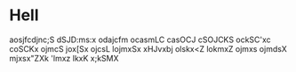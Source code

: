 # Hell
aosjfcdjnc;S
dSJD:ms:x
odajcfm
ocasmLC
casOCJ
cSOJCKS
ockSC'xc
coSCKx
ojmcS
jox[Sx
ojcsL
lojmxSx
xHJvxbj
olskx<Z
lokmxZ
ojmxs
ojmdsX
mjxsx"ZXk
'lmxz
lkxK
x;kSMX
